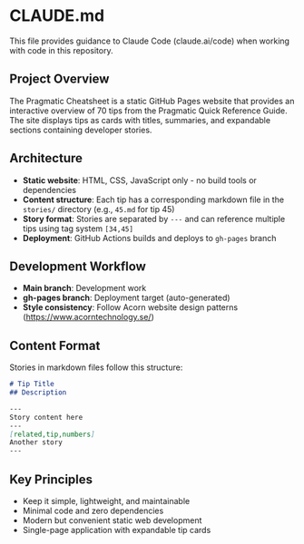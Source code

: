 # CLAUDE.md

This file provides guidance to Claude Code (claude.ai/code) when working with code in this repository.

## Project Overview
The Pragmatic Cheatsheet is a static GitHub Pages website that provides an interactive overview of 70 tips from the Pragmatic Quick Reference Guide. The site displays tips as cards with titles, summaries, and expandable sections containing developer stories.

## Architecture
- **Static website**: HTML, CSS, JavaScript only - no build tools or dependencies
- **Content structure**: Each tip has a corresponding markdown file in the `stories/` directory (e.g., `45.md` for tip 45)
- **Story format**: Stories are separated by `---` and can reference multiple tips using tag system `[34,45]`
- **Deployment**: GitHub Actions builds and deploys to `gh-pages` branch

## Development Workflow
- **Main branch**: Development work
- **gh-pages branch**: Deployment target (auto-generated)
- **Style consistency**: Follow Acorn website design patterns (https://www.acorntechnology.se/)

## Content Format
Stories in markdown files follow this structure:
```markdown
# Tip Title
## Description

---
Story content here
---
[related,tip,numbers]
Another story
---
```

## Key Principles
- Keep it simple, lightweight, and maintainable
- Minimal code and zero dependencies
- Modern but convenient static web development
- Single-page application with expandable tip cards
